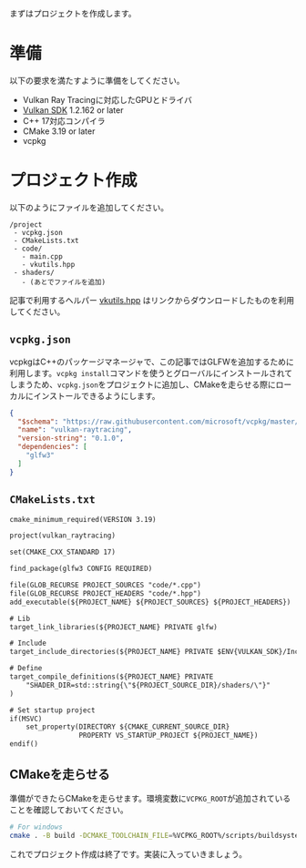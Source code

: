 まずはプロジェクトを作成します。

# 準備

以下の要求を満たすように準備をしてください。

- Vulkan Ray Tracingに対応したGPUとドライバ
- [Vulkan SDK](https://vulkan.lunarg.com/#new_tab) 1.2.162 or later
- C++ 17対応コンパイラ
- CMake 3.19 or later
- vcpkg

# プロジェクト作成

以下のようにファイルを追加してください。

```
/project
 - vcpkg.json
 - CMakeLists.txt
 - code/
   - main.cpp
   - vkutils.hpp
 - shaders/
   - (あとでファイルを追加)
```

記事で利用するヘルパー [vkutils.hpp](https://github.com/nishidate-yuki/vulkan_raytracing_from_scratch/blob/master/code/vkutils.hpp) はリンクからダウンロードしたものを利用してください。

## `vcpkg.json`

vcpkgはC++のパッケージマネージャで、この記事ではGLFWを追加するために利用します。`vcpkg install`コマンドを使うとグローバルにインストールされてしまうため、`vcpkg.json`をプロジェクトに追加し、CMakeを走らせる際にローカルにインストールできるようにします。

```json:vcpkg.json
{
  "$schema": "https://raw.githubusercontent.com/microsoft/vcpkg/master/scripts/vcpkg.schema.json",
  "name": "vulkan-raytracing",
  "version-string": "0.1.0",
  "dependencies": [
    "glfw3"
  ]
}
```

## `CMakeLists.txt`

```cmake:CMakeLists.txt
cmake_minimum_required(VERSION 3.19)

project(vulkan_raytracing)

set(CMAKE_CXX_STANDARD 17)

find_package(glfw3 CONFIG REQUIRED)

file(GLOB_RECURSE PROJECT_SOURCES "code/*.cpp")
file(GLOB_RECURSE PROJECT_HEADERS "code/*.hpp")
add_executable(${PROJECT_NAME} ${PROJECT_SOURCES} ${PROJECT_HEADERS})

# Lib
target_link_libraries(${PROJECT_NAME} PRIVATE glfw)

# Include
target_include_directories(${PROJECT_NAME} PRIVATE $ENV{VULKAN_SDK}/Include)

# Define
target_compile_definitions(${PROJECT_NAME} PRIVATE
    "SHADER_DIR=std::string{\"${PROJECT_SOURCE_DIR}/shaders/\"}"
)

# Set startup project
if(MSVC)
    set_property(DIRECTORY ${CMAKE_CURRENT_SOURCE_DIR} 
                 PROPERTY VS_STARTUP_PROJECT ${PROJECT_NAME})
endif()
```

## CMakeを走らせる

準備ができたらCMakeを走らせます。環境変数に`VCPKG_ROOT`が追加されていることを確認しておいてください。

```sh
# For windows
cmake . -B build -DCMAKE_TOOLCHAIN_FILE=%VCPKG_ROOT%/scripts/buildsystems/vcpkg.cmake
```

これでプロジェクト作成は終了です。実装に入っていきましょう。